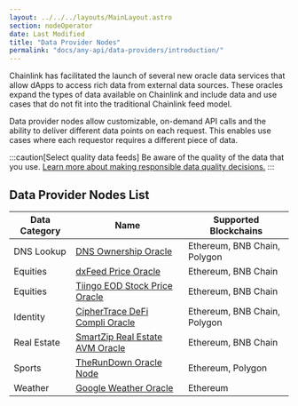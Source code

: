 ```yaml
---
layout: ../../../layouts/MainLayout.astro
section: nodeOperator
date: Last Modified
title: "Data Provider Nodes"
permalink: "docs/any-api/data-providers/introduction/"
---
```


Chainlink has facilitated the launch of several new oracle data services that allow dApps to access rich data from external data sources. These oracles expand the types of data available on Chainlink and include data and use cases that do not fit into the traditional Chainlink feed model.

Data provider nodes allow customizable, on-demand API calls and the ability to deliver different data points on each request. This enables use cases where each requestor requires a different piece of data.

:::caution[Select quality data feeds]
Be aware of the quality of the data that you use. [Learn more about making responsible data quality decisions.](/data-feeds/selecting-data-feeds/)
:::

## Data Provider Nodes List

| Data Category | Name                                                                                 | Supported Blockchains        |
| ------------- | ------------------------------------------------------------------------------------ | ---------------------------- |
| DNS Lookup    | [DNS Ownership Oracle](/any-api/data-providers/dns-ownership/)                       | Ethereum, BNB Chain, Polygon |
| Equities      | [dxFeed Price Oracle](https://market.link/nodes/dxFeed/integrations)                 | Ethereum, BNB Chain          |
| Equities      | [Tiingo EOD Stock Price Oracle](https://market.link/nodes/Tiingo/integrations)       | Ethereum, BNB Chain          |
| Identity      | [CipherTrace DeFi Compli Oracle](https://market.link/nodes/CipherTrace/integrations) | Ethereum, BNB Chain, Polygon |
| Real Estate   | [SmartZip Real Estate AVM Oracle](https://market.link/nodes/SmartZip/integrations)   | Ethereum, BNB Chain          |
| Sports        | [TheRunDown Oracle Node](https://market.link/nodes/TheRundown/integrations)          | Ethereum, Polygon            |
| Weather       | [Google Weather Oracle](/any-api/data-providers/google-weather/)                     | Ethereum                     |
